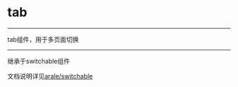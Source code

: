 # tab

---

tab组件，用于多页面切换

---

继承于switchable组件

文档说明详见[arale/switchable](http://aralejs.org/switchable/)
